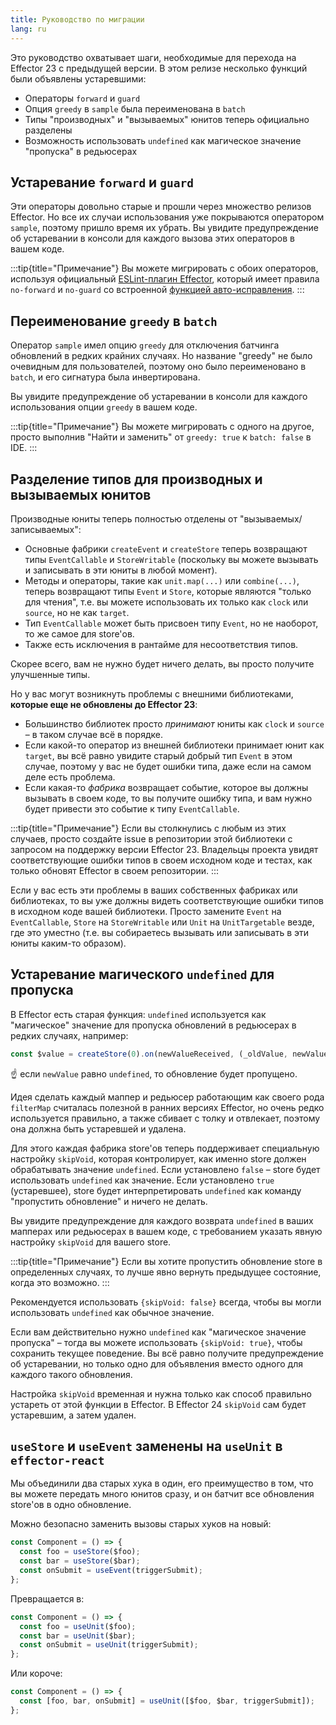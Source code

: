 ```yaml
---
title: Руководство по миграции
lang: ru
---
```


Это руководство охватывает шаги, необходимые для перехода на Effector 23 с предыдущей версии.
В этом релизе несколько функций были объявлены устаревшими:

- Операторы `forward` и `guard`
- Опция `greedy` в `sample` была переименована в `batch`
- Типы "производных" и "вызываемых" юнитов теперь официально разделены
- Возможность использовать `undefined` как магическое значение "пропуска" в редьюсерах

## Устаревание `forward` и `guard`

Эти операторы довольно старые и прошли через множество релизов Effector.
Но все их случаи использования уже покрываются оператором `sample`, поэтому пришло время их убрать. Вы увидите предупреждение об устаревании в консоли для каждого вызова этих операторов в вашем коде.

:::tip{title="Примечание"}
Вы можете мигрировать с обоих операторов, используя официальный [ESLint-плагин Effector](https://eslint.effector.dev/), который имеет правила `no-forward` и `no-guard` со встроенной [функцией авто-исправления](https://eslint.org/docs/latest/use/command-line-interface#fix-problems).
:::

## Переименование `greedy` в `batch`

Оператор `sample` имел опцию `greedy` для отключения батчинга обновлений в редких крайних случаях.
Но название "greedy" не было очевидным для пользователей, поэтому оно было переименовано в `batch`, и его сигнатура была инвертирована.

Вы увидите предупреждение об устаревании в консоли для каждого использования опции `greedy` в вашем коде.

:::tip{title="Примечание"}
Вы можете мигрировать с одного на другое, просто выполнив "Найти и заменить" от `greedy: true` к `batch: false` в IDE.
:::

## Разделение типов для производных и вызываемых юнитов

Производные юниты теперь полностью отделены от "вызываемых/записываемых":

- Основные фабрики `createEvent` и `createStore` теперь возвращают типы `EventCallable` и `StoreWritable` (поскольку вы можете вызывать и записывать в эти юниты в любой момент).
- Методы и операторы, такие как `unit.map(...)` или `combine(...)`, теперь возвращают типы `Event` и `Store`, которые являются "только для чтения", т.е. вы можете использовать их только как `clock` или `source`, но не как `target`.
- Тип `EventCallable` может быть присвоен типу `Event`, но не наоборот, то же самое для store'ов.
- Также есть исключения в рантайме для несоответствия типов.

Скорее всего, вам не нужно будет ничего делать, вы просто получите улучшенные типы.

Но у вас могут возникнуть проблемы с внешними библиотеками, **которые еще не обновлены до Effector 23**:

- Большинство библиотек просто _принимают_ юниты как `clock` и `source` – в таком случае всё в порядке.
- Если какой-то оператор из внешней библиотеки принимает юнит как `target`, вы всё равно увидите старый добрый тип `Event` в этом случае, поэтому у вас не будет ошибки типа, даже если на самом деле есть проблема.
- Если какая-то _фабрика_ возвращает событие, которое вы должны вызывать в своем коде, то вы получите ошибку типа, и вам нужно будет привести это событие к типу `EventCallable`.

:::tip{title="Примечание"}
Если вы столкнулись с любым из этих случаев, просто создайте issue в репозитории этой библиотеки с запросом на поддержку версии Effector 23.
Владельцы проекта увидят соответствующие ошибки типов в своем исходном коде и тестах, как только обновят Effector в своем репозитории.
:::

Если у вас есть эти проблемы в ваших собственных фабриках или библиотеках, то вы уже должны видеть соответствующие ошибки типов в исходном коде вашей библиотеки.
Просто замените `Event` на `EventCallable`, `Store` на `StoreWritable` или `Unit` на `UnitTargetable` везде, где это уместно (т.е. вы собираетесь вызывать или записывать в эти юниты каким-то образом).

## Устаревание магического `undefined` для пропуска

В Effector есть старая функция: `undefined` используется как "магическое" значение для пропуска обновлений в редьюсерах в редких случаях, например:

```ts
const $value = createStore(0).on(newValueReceived, (_oldValue, newValue) => newValue);
```

☝️ если `newValue` равно `undefined`, то обновление будет пропущено.

Идея сделать каждый маппер и редьюсер работающим как своего рода `filterMap` считалась полезной в ранних версиях Effector, но очень редко используется правильно, а также сбивает с толку и отвлекает, поэтому она должна быть устаревшей и удалена.

Для этого каждая фабрика store'ов теперь поддерживает специальную настройку `skipVoid`, которая контролирует, как именно store должен обрабатывать значение `undefined`. Если установлено `false` – store будет использовать `undefined` как значение.
Если установлено `true` (устаревшее), store будет интерпретировать `undefined` как команду "пропустить обновление" и ничего не делать.

Вы увидите предупреждение для каждого возврата `undefined` в ваших мапперах или редьюсерах в вашем коде, с требованием указать явную настройку `skipVoid` для вашего store.

:::tip{title="Примечание"}
Если вы хотите пропустить обновление store в определенных случаях, то лучше явно вернуть предыдущее состояние, когда это возможно.
:::

Рекомендуется использовать `{skipVoid: false}` всегда, чтобы вы могли использовать `undefined` как обычное значение.

Если вам действительно нужно `undefined` как "магическое значение пропуска" – тогда вы можете использовать `{skipVoid: true}`, чтобы сохранить текущее поведение. Вы всё равно получите предупреждение об устаревании, но только одно для объявления вместо одного для каждого такого обновления.

Настройка `skipVoid` временная и нужна только как способ правильно устареть от этой функции в Effector. В Effector 24 `skipVoid` сам будет устаревшим, а затем удален.

## `useStore` и `useEvent` заменены на `useUnit` в `effector-react`

Мы объединили два старых хука в один, его преимущество в том, что вы можете передать много юнитов сразу, и он батчит все обновления store'ов в одно обновление.

Можно безопасно заменить вызовы старых хуков на новый:

```ts
const Component = () => {
  const foo = useStore($foo);
  const bar = useStore($bar);
  const onSubmit = useEvent(triggerSubmit);
};
```

Превращается в:

```ts
const Component = () => {
  const foo = useUnit($foo);
  const bar = useUnit($bar);
  const onSubmit = useUnit(triggerSubmit);
};
```

Или короче:

```ts
const Component = () => {
  const [foo, bar, onSubmit] = useUnit([$foo, $bar, triggerSubmit]);
};
```
